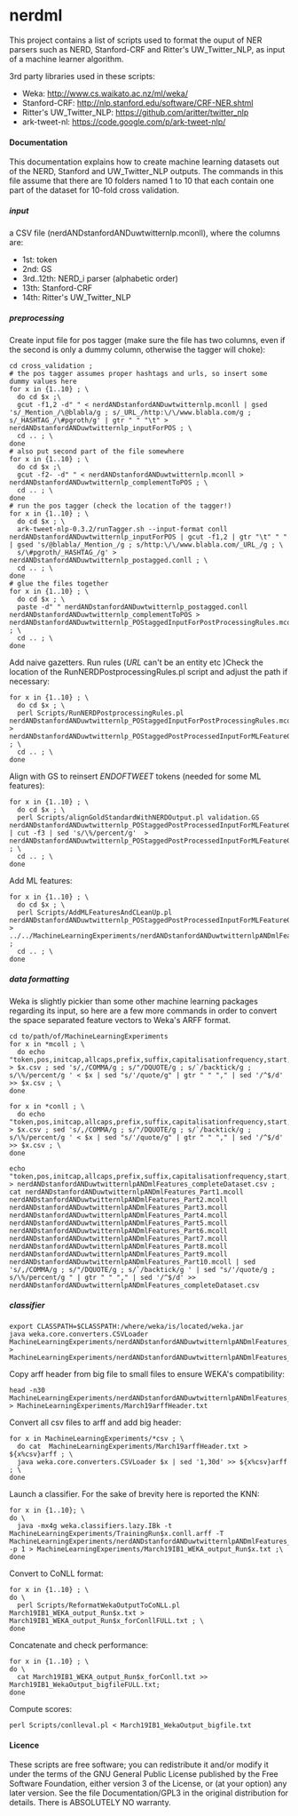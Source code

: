 nerdml
======

This project contains a list of scripts used to format the ouput of NER parsers such as 
NERD, Stanford-CRF and Ritter's UW_Twitter_NLP, as input of a machine learner algorithm.

3rd party libraries used in these scripts:
- Weka: http://www.cs.waikato.ac.nz/ml/weka/
- Stanford-CRF: http://nlp.stanford.edu/software/CRF-NER.shtml
- Ritter's UW_Twitter_NLP: https://github.com/aritter/twitter_nlp
- ark-tweet-nl: https://code.google.com/p/ark-tweet-nlp/

#### Documentation
This documentation explains how to create machine learning datasets out of the NERD, Stanford and UW_Twitter_NLP outputs. 
The commands in this file assume that there are 10 folders named 1 to 10 that each contain one part of the dataset for 10-fold cross validation.
    
##### input
a CSV file (nerdANDstanfordANDuwtwitternlp.mconll), where the columns are: 
- 1st:       token
- 2nd:       GS
- 3rd..12th: NERD_i parser (alphabetic order)
- 13th:      Stanford-CRF
- 14th:      Ritter's UW_Twitter_NLP

##### preprocessing
Create input file for pos tagger (make sure the file has two columns, even if the second is only a dummy column, otherwise the tagger will choke):   

    cd cross_validation ;
    # the pos tagger assumes proper hashtags and urls, so insert some dummy values here
    for x in {1..10} ; \
      do cd $x ;\ 
      gcut -f1,2 -d" " < nerdANDstanfordANDuwtwitternlp.mconll | gsed 's/_Mention_/\@blabla/g ; s/_URL_/http:\/\/www.blabla.com/g ; s/_HASHTAG_/\#pgroth/g' | gtr " " "\t" > nerdANDstanfordANDuwtwitternlp_inputForPOS ; \
      cd .. ; \
    done
    # also put second part of the file somewhere 
    for x in {1..10} ; \ 
      do cd $x ;\
      gcut -f2- -d" " < nerdANDstanfordANDuwtwitternlp.mconll > nerdANDstanfordANDuwtwitternlp_complementToPOS ; \
      cd .. ; \
    done
    # run the pos tagger (check the location of the tagger!)
    for x in {1..10} ; \
      do cd $x ; \
      ark-tweet-nlp-0.3.2/runTagger.sh --input-format conll nerdANDstanfordANDuwtwitternlp_inputForPOS | gcut -f1,2 | gtr "\t" " " | gsed 's/@blabla/_Mention_/g ; s/http:\/\/www.blabla.com/_URL_/g ; \
      s/\#pgroth/_HASHTAG_/g' > nerdANDstanfordANDuwtwitternlp_postagged.conll ; \
      cd .. ; \
    done
    # glue the files together 
    for x in {1..10} ; \
      do cd $x ; \
      paste -d" " nerdANDstanfordANDuwtwitternlp_postagged.conll nerdANDstanfordANDuwtwitternlp_complementToPOS > nerdANDstanfordANDuwtwitternlp_POStaggedInputForPostProcessingRules.mcoll ; \
      cd .. ; \
    done 


Add naive gazetters. Run rules (_URL_ can't be an entity etc )Check the location of the RunNERDPostprocessingRules.pl script and adjust the path if necessary:  

    for x in {1..10} ; \
      do cd $x ; \
      perl Scripts/RunNERDPostprocessingRules.pl nerdANDstanfordANDuwtwitternlp_POStaggedInputForPostProcessingRules.mcoll > nerdANDstanfordANDuwtwitternlp_POStaggedPostProcessedInputForMLFeatureGeneration.mcoll ; \
      cd .. ; \
    done
    

Align with GS to reinsert _ENDOFTWEET_ tokens (needed for some ML features):

    for x in {1..10} ; \
      do cd $x ; \
      perl Scripts/alignGoldStandardWithNERDOutput.pl validation.GS nerdANDstanfordANDuwtwitternlp_POStaggedPostProcessedInputForMLFeatureGeneration.mcoll | cut -f3 | sed 's/\%/percent/g'  > nerdANDstanfordANDuwtwitternlp_POStaggedPostProcessedInputForMLFeatureGeneration_aligned.mcoll ; \
      cd .. ; \
    done  


Add ML features:

    for x in {1..10} ; \
      do cd $x ; \
      perl Scripts/AddMLFeaturesAndCLeanUp.pl nerdANDstanfordANDuwtwitternlp_POStaggedPostProcessedInputForMLFeatureGeneration_aligned.mcoll > ../../MachineLearningExperiments/nerdANDstanfordANDuwtwitternlpANDmlFeatures_Part$x.mcoll ; 
      cd .. ; \
    done 

##### data formatting

Weka is slightly pickier than some other machine learning packages regarding its input, so here are a few more commands in order to convert the space separated feature vectors to Weka's ARFF format. 

    cd to/path/of/MachineLearningExperiments
    for x in *mcoll ; \
      do echo "token,pos,initcap,allcaps,prefix,suffix,capitalisationfrequency,start,end,alchemy,spotlight,extractiv,lupedia,opencalais,saplo,textrazor,wikimeta,yahoo,zemanta,stanford,ritter,class" > $x.csv ; sed 's/,/COMMA/g ; s/"/DQUOTE/g ; s/`/backtick/g ; s/\%/percent/g ' < $x | sed "s/'/quote/g" | gtr " " "," | sed '/^$/d' >> $x.csv ; \
    done

    for x in *conll ; \
      do echo "token,pos,initcap,allcaps,prefix,suffix,capitalisationfrequency,start,end,alchemy,spotlight,extractiv,lupedia,opencalais,saplo,textrazor,wikimeta,yahoo,zemanta,stanford,ritter,class" > $x.csv ; sed 's/,/COMMA/g ; s/"/DQUOTE/g ; s/`/backtick/g ; s/\%/percent/g ' < $x | sed "s/'/quote/g" | gtr " " "," | sed '/^$/d' >> $x.csv ; \
    done 

    echo "token,pos,initcap,allcaps,prefix,suffix,capitalisationfrequency,start,end,alchemy,spotlight,extractiv,lupedia,opencalais,saplo,textrazor,wikimeta,yahoo,zemanta,stanford,ritter,class" > nerdANDstanfordANDuwtwitternlpANDmlFeatures_completeDataset.csv ; 
    cat nerdANDstanfordANDuwtwitternlpANDmlFeatures_Part1.mcoll nerdANDstanfordANDuwtwitternlpANDmlFeatures_Part2.mcoll nerdANDstanfordANDuwtwitternlpANDmlFeatures_Part3.mcoll nerdANDstanfordANDuwtwitternlpANDmlFeatures_Part4.mcoll nerdANDstanfordANDuwtwitternlpANDmlFeatures_Part5.mcoll nerdANDstanfordANDuwtwitternlpANDmlFeatures_Part6.mcoll nerdANDstanfordANDuwtwitternlpANDmlFeatures_Part7.mcoll nerdANDstanfordANDuwtwitternlpANDmlFeatures_Part8.mcoll nerdANDstanfordANDuwtwitternlpANDmlFeatures_Part9.mcoll nerdANDstanfordANDuwtwitternlpANDmlFeatures_Part10.mcoll | sed 's/,/COMMA/g ; s/"/DQUOTE/g ; s/`/backtick/g ' | sed "s/'/quote/g ; s/\%/percent/g " | gtr " " "," | sed '/^$/d' >> nerdANDstanfordANDuwtwitternlpANDmlFeatures_completeDataset.csv

##### classifier

    export CLASSPATH=$CLASSPATH:/where/weka/is/located/weka.jar
    java weka.core.converters.CSVLoader MachineLearningExperiments/nerdANDstanfordANDuwtwitternlpANDmlFeatures_completeDataset.csv > MachineLearningExperiments/nerdANDstanfordANDuwtwitternlpANDmlFeatures_completeDataset.arff


Copy arff header from big file to small files to ensure WEKA's compatibility:

    head -n30 MachineLearningExperiments/nerdANDstanfordANDuwtwitternlpANDmlFeatures_completeDataset.arff > MachineLearningExperiments/March19arffHeader.txt


Convert all csv files to arff and add big header:

    for x in MachineLearningExperiments/*csv ; \
      do cat  MachineLearningExperiments/March19arffHeader.txt > ${x%csv}arff ; \
      java weka.core.converters.CSVLoader $x | sed '1,30d' >> ${x%csv}arff ; \
    done 


Launch a classifier. For the sake of brevity here is reported the KNN:

    for x in {1..10}; \
    do \
      java -mx4g weka.classifiers.lazy.IBk -t MachineLearningExperiments/TrainingRun$x.conll.arff -T MachineLearningExperiments/nerdANDstanfordANDuwtwitternlpANDmlFeatures_Part$x.mcoll.arff -p 1 > MachineLearningExperiments/March19IB1_WEKA_output_Run$x.txt ;\
    done


Convert to CoNLL format:

    for x in {1..10} ; \
    do \
      perl Scripts/ReformatWekaOutputToCoNLL.pl March19IB1_WEKA_output_Run$x.txt > March19IB1_WEKA_output_Run$x_forConllFULL.txt ; \
    done 


Concatenate and check performance:
    
    for x in {1..10} ; \
    do \ 
      cat March19IB1_WEKA_output_Run$x_forConll.txt >> March19IB1_WekaOutput_bigfileFULL.txt;
    done

Compute scores:

    perl Scripts/conlleval.pl < March19IB1_WekaOutput_bigfile.txt 

#### Licence
These scripts are free software; you can redistribute it and/or modify it
under the terms of the GNU General Public License published by
the Free Software Foundation, either version 3 of the License, or (at 
your option) any later version. See the file Documentation/GPL3 in the
original distribution for details. There is ABSOLUTELY NO warranty. 
